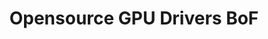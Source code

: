 ---
categories:
- bkk19
description: BoF to discuss current state of opensource GPU drivers on ARM and plans
  for the future.
image:
  featured: 'true'
  path: /assets/images/featured-images/bkk19/BKK19-410.png
session_attendee_num: '28'
session_id: BKK19-410
session_room: Session Room 2 (Lotus 3-4)
session_slot:
  end_time: '2019-04-04 11:55:00'
  start_time: '2019-04-04 11:00:00'
session_speakers:
- speaker_bio: Rob is a technical architect in the Linaros Office of the CTO. He is
    one of the Devicetree maintainers and a contributor to the Linux kernel, u-boot,
    mesa, and AOSP projects.
  speaker_company: Linaro
  speaker_image: /assets/images/speakers/bkk19/rob-herring.jpg
  speaker_location: ''
  speaker_name: Rob Herring
  speaker_position: Technical Architect
  speaker_username: rob.herring
- speaker_bio: ''
  speaker_company: Collabora Ltd.
  speaker_image: /assets/images/speakers/placeholder.jpg
  speaker_location: ''
  speaker_name: Tomeu Vizoso
  speaker_position: Principal Software Engineer
  speaker_username: tomeu.vizoso
session_track: Multimedia
tag: session
tags:
- Android
- Open Source Development
- Multimedia
- Linux Kernel
title: Opensource GPU Drivers BoF
---